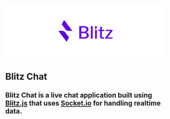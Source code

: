 [![Blitz.js](https://raw.githubusercontent.com/blitz-js/art/master/github-cover-photo.png)](https://blitzjs.com)

# **Blitz Chat**

## Blitz Chat is a live chat application built using [Blitz.js](https://github.com/blitz-js/blitz) that uses [Socket.io](https://socket.io/) for handling realtime data.
